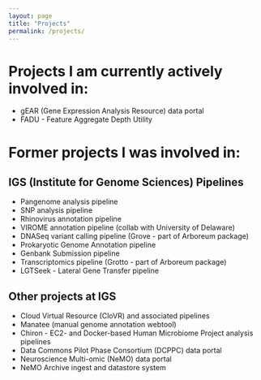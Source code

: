 ```yaml
---
layout: page
title: "Projects"
permalink: /projects/
---
```


# Projects I am currently actively involved in:

* gEAR (Gene Expression Analysis Resource) data portal
* FADU - Feature Aggregate Depth Utility

# Former projects I was involved in:

## IGS (Institute for Genome Sciences) Pipelines

* Pangenome analysis pipeline
* SNP analysis pipeline
* Rhinovirus annotation pipeline
* VIROME annotation pipeline (collab with University of Delaware)
* DNASeq variant calling pipeline (Grove - part of Arboreum package)
* Prokaryotic Genome Annotation pipeline
* Genbank Submission pipeline
* Transcriptomics pipeline (Grotto - part of Arboreum package)
* LGTSeek - Lateral Gene Transfer pipeline

## Other projects at IGS

* Cloud Virtual Resource (CloVR) and associated pipelines
* Manatee (manual genome annotation webtool)
* Chiron - EC2- and Docker-based Human Microbiome Project analysis pipelines
* Data Commons Pilot Phase Consortium (DCPPC) data portal
* Neuroscience Multi-omic (NeMO) data portal
* NeMO Archive ingest and datastore system
